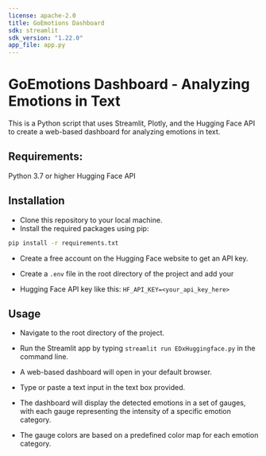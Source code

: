 ```yaml
---
license: apache-2.0
title: GoEmotions Dashboard
sdk: streamlit
sdk_version: "1.22.0"
app_file: app.py
---
```

# GoEmotions Dashboard - Analyzing Emotions in Text

This is a Python script that uses Streamlit, Plotly, and the Hugging Face API to create a web-based dashboard for analyzing emotions in text.

## Requirements:

Python 3.7 or higher
Hugging Face API

## Installation

- Clone this repository to your local machine.
- Install the required packages using pip:

```bash
pip install -r requirements.txt
```

- Create a free account on the Hugging Face website to get an API key.

- Create a `.env` file in the root directory of the project and add your
- Hugging Face API key like this: `HF_API_KEY=<your_api_key_here>`

## Usage

- Navigate to the root directory of the project.
- Run the Streamlit app by typing `streamlit run EDxHuggingface.py` in the command line.

- A web-based dashboard will open in your default browser.
- Type or paste a text input in the text box provided.
- The dashboard will display the detected emotions in a set of gauges, with each gauge representing the intensity of a specific emotion category.
- The gauge colors are based on a predefined color map for each emotion category.
